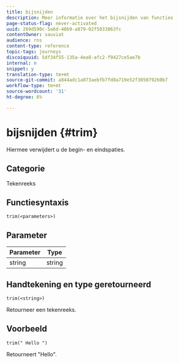 ```yaml
---
title: bijsnijden
description: Meer informatie over het bijsnijden van functies
page-status-flag: never-activated
uuid: 269d590c-5a6d-40b9-a879-02f5033863fc
contentOwner: sauviat
audience: rns
content-type: reference
topic-tags: journeys
discoiquuid: 5df34f55-135a-4ea8-afc2-f9427ce5ae7b
internal: n
snippet: y
translation-type: tm+mt
source-git-commit: a844adc1a073aebfb7fd8a719e52f305079260b7
workflow-type: tm+mt
source-wordcount: '31'
ht-degree: 6%

---
```



# bijsnijden {#trim}

Hiermee verwijdert u de begin- en eindspaties.

## Categorie

Tekenreeks

## Functiesyntaxis

`trim(<parameters>)`

## Parameter

| Parameter | Type |
|-----------|------------------|
| string | string |

## Handtekening en type geretourneerd

`trim(<string>)`

Retourneer een tekenreeks.

## Voorbeeld

`trim(" Hello ")`

Retourneert &quot;Hello&quot;.
